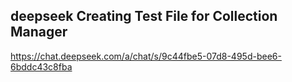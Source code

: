 
## deepseek Creating Test File for Collection Manager
https://chat.deepseek.com/a/chat/s/9c44fbe5-07d8-495d-bee6-6bddc43c8fba

